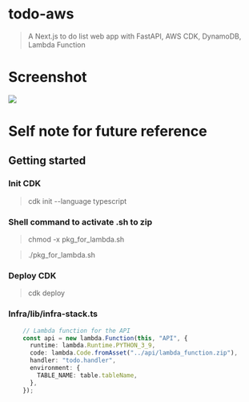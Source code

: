 # todo-aws
> A Next.js to do list web app with FastAPI, AWS CDK, DynamoDB, Lambda Function

# Screenshot
![](https://raw.githubusercontent.com/ithunter101/FastAPI-AWS-Todo-App/main/screenshots/1.png)

# Self note for future reference

## Getting started

### Init CDK 
> cdk init --language typescript

### Shell command to activate .sh to zip
> chmod -x pkg_for_lambda.sh

> ./pkg_for_lambda.sh

### Deploy CDK
> cdk deploy

### Infra/lib/infra-stack.ts

```ts
    // Lambda function for the API
    const api = new lambda.Function(this, "API", {
      runtime: lambda.Runtime.PYTHON_3_9,
      code: lambda.Code.fromAsset("../api/lambda_function.zip"),
      handler: "todo.handler",
      environment: {
        TABLE_NAME: table.tableName,
      },
    });
```
